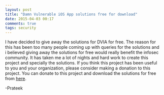 ```yaml
---
layout: post
title: "Damn Vulnerable iOS App solutions free for download"
date: 2015-04-03 00:17
comments: true
tags: security
---
```


I have decided to give away the solutions for DVIA for free. The reason for this has been too many people coming up with queries for the solutions and i believed giving away the solutions for free would really benefit the infosec community. It has taken me a lot of nights and hard work to create this project and specially the solutions. If you think this project has been useful to you and your organization, please consider making a donation to this project. You can donate to this project and download the solutions for free from <a href="http://damnvulnerableiosapp.com/#solutions">here</a>.

-Prateek